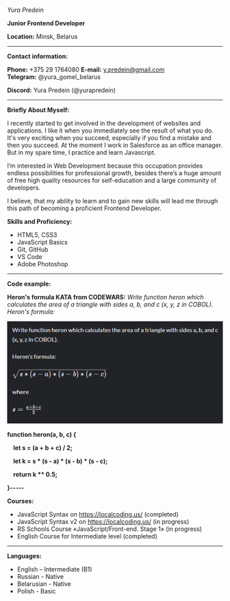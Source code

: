 _Yura Predein_

**Junior Frontend Developer**

**Location:** Minsk, Belarus

---

**Contact information:**

**Phone:** +375 29 1764080
**E-mail:** y.predein@gmail.com
**Telegram:** @yura_gomel_belarus

**Discord:** Yura Predein (@yurapredein)

---

**Briefly About Myself:**

I recently started to get involved in the development of websites and applications. I like it when you immediately see the result of what you do. It's very exciting when you succeed, especially if you find a mistake and then you succeed. At the moment I work in Salesforce as an office manager. But in my spare time, I practice and learn Javascript.

I’m interested in Web Development because this occupation provides endless possibilities for professional growth,
besides there’s a huge amount of free high quality resources for self-education and a large community of developers.

I believe, that my ability to learn and to gain new skills will lead me through this path of becoming a proficient Frontend Developer.

**Skills and Proficiency:**

- HTML5, CSS3
- JavaScript Basics
- Git, GitHub
- VS Code
- Adobe Photoshop

---

**Code example:**

**Heron's formula KATA from CODEWARS:** *Write function heron which calculates the area of a triangle with sides a, b, and c (x, y, z in COBOL). Heron's formula:*

![](Screen.png)

**function heron(a, b, c) {**

`  `**let s = (a + b + c) / 2;**

`  `**let k = s \* (s - a) \* (s - b) \* (s - c);**

`  `**return k \*\* 0.5;**

**}-----**

**Courses:**

- JavaScript Syntax on <https://localcoding.us/> (completed)
- JavaScript Syntax v2 on <https://localcoding.us/> (in progress)
- RS Schools Course «JavaScript/Front-end. Stage 1» (in progress)
- English Course for Intermediate level (completed)

---

**Languages:**

- English – Intermediate (B1)
- Russian - Native
- Belarusian - Native
- Polish - Basic
